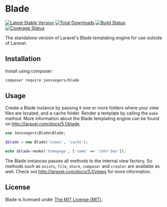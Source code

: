 Blade
=====

[![Latest Stable Version](http://img.shields.io/github/release/jenssegers/blade.svg)](https://packagist.org/packages/jenssegers/blade) [![Total Downloads](http://img.shields.io/packagist/dm/jenssegers/blade.svg)](https://packagist.org/packages/jenssegers/blade) [![Build Status](http://img.shields.io/travis/jenssegers/blade.svg)](https://travis-ci.org/jenssegers/blade) [![Coverage Status](http://img.shields.io/coveralls/jenssegers/blade.svg)](https://coveralls.io/r/jenssegers/blade)

The standalone version of Laravel's Blade templating engine for use outside of Laravel.

Installation
------------

Install using composer:

```bash
composer require jenssegers/blade
```

Usage
-----

Create a Blade instance by passing it one or more folders where your view files are located, and a cache folder. Render a template by calling the `make` method. More information about the Blade templating engine can be found on http://laravel.com/docs/5.1/blade.

```php
use Jenssegers\Blade\Blade;

$blade = new Blade('views', 'cache');

echo $blade->make('homepage', ['name' => 'John Doe']);
```

The Blade instances passes all methods to the internal view factory. So methods such as `exists`, `file`, `share`, `composer` and `creator` are available as well. Check out http://laravel.com/docs/5.1/views for more information.

## License

Blade is licensed under [The MIT License (MIT)](LICENSE).
